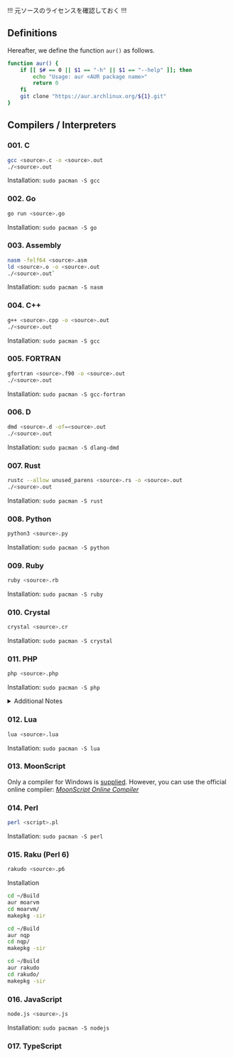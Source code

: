 !!! 元ソースのライセンスを確認しておく !!!

## Definitions

Hereafter, we define the function `aur()` as follows.

```bash
function aur() {
    if [[ $# == 0 || $1 == "-h" || $1 == "--help" ]]; then
        echo "Usage: aur <AUR package name>"
        return 0
    fi
    git clone "https://aur.archlinux.org/${1}.git"
}
```

## Compilers / Interpreters

### 001. C

```bash
gcc <source>.c -o <source>.out
./<source>.out
```

Installation: `sudo pacman -S gcc`

### 002. Go

```bash
go run <source>.go
```

Installation: `sudo pacman -S go`

### 003. Assembly

```bash
nasm -felf64 <source>.asm
ld <source>.o -o <source>.out
./<source>.out`
```

Installation: `sudo pacman -S nasm`

### 004. C++

```bash
g++ <source>.cpp -o <source>.out
./<source>.out
```

Installation: `sudo pacman -S gcc`

### 005. FORTRAN

```bash
gfortran <source>.f90 -o <source>.out
./<source>.out
```

Installation: `sudo pacman -S gcc-fortran`

### 006. D

```bash
dmd <source>.d -of=<source>.out
./<source>.out
```

Installation: `sudo pacman -S dlang-dmd`

### 007. Rust

```bash
rustc --allow unused_parens <source>.rs -o <source>.out
./<source>.out
```

Installation: `sudo pacman -S rust`

### 008. Python

```bash
python3 <source>.py
```

Installation: `sudo pacman -S python`

### 009. Ruby

```bash
ruby <source>.rb
```

Installation: `sudo pacman -S ruby`

### 010. Crystal

```bash
crystal <source>.cr
```

Installation: `sudo pacman -S crystal`

### 011. PHP

```bash
php <source>.php
```

Installation: `sudo pacman -S php`

<details>
<summary>Additional Notes</summary>

You can embed PHP codes into HTML and serve it by parsing the PHP part server-side. For Apache, read [*Apache HTTP Server - ArchWiki*](https://wiki.archlinux.org/index.php/Apache_HTTP_Server#Using_libphp) and open `./011_PHP_02.php`.

</details>

### 012. Lua

```bash
lua <source>.lua
```

Installation: `sudo pacman -S lua`

### 013. MoonScript

Only a compiler for Windows is [supplied](https://github.com/leafo/moonscript). However, you can use the official online compiler: [*MoonScript Online Compiler*](https://moonscript.org/compiler/)

### 014. Perl

```bash
perl <script>.pl
```

Installation: `sudo pacman -S perl`

### 015. Raku (Perl 6)

```bash
rakudo <source>.p6
```

Installation
```bash
cd ~/Build
aur moarvm
cd moarvm/
makepkg -sir

cd ~/Build
aur nqp
cd nqp/
makepkg -sir

cd ~/Build
aur rakudo
cd rakudo/
makepkg -sir
```

### 016. JavaScript

```bash
node.js <source>.js
```

Installation: `sudo pacman -S nodejs`

### 017. TypeScript

<!-- vim: set spell: -->

